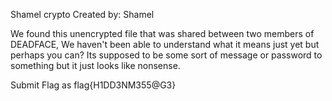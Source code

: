 Shamel crypto
Created by: Shamel

We found this unencrypted file that was shared between two members of DEADFACE, We haven't been able to understand what it means just yet but perhaps you can? Its supposed to be some sort of message or password to something but it just looks like nonsense.

Submit Flag as flag{H1DD3NM355@G3}
